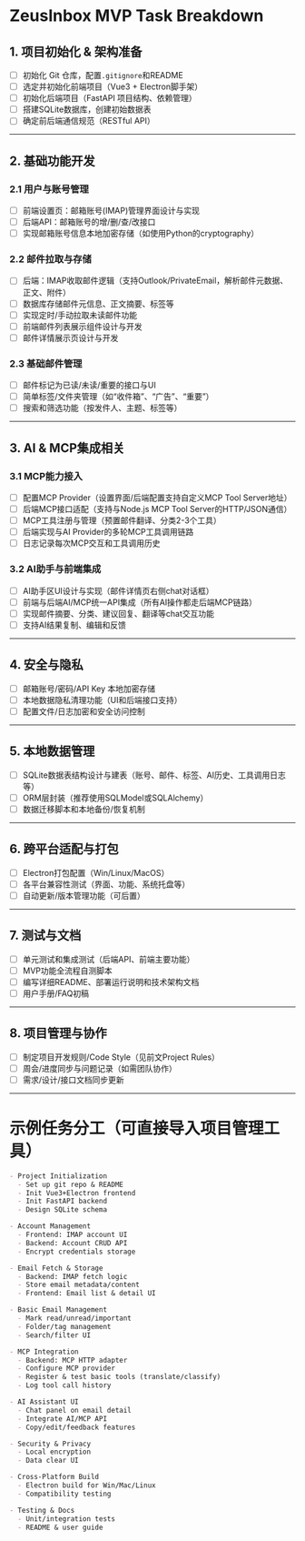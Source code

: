 # ZeusInbox MVP Task Breakdown


## 1. 项目初始化 & 架构准备

* [ ] 初始化 Git 仓库，配置`.gitignore`和README
* [ ] 选定并初始化前端项目（Vue3 + Electron脚手架）
* [ ] 初始化后端项目（FastAPI 项目结构、依赖管理）
* [ ] 搭建SQLite数据库，创建初始数据表
* [ ] 确定前后端通信规范（RESTful API）

---

## 2. 基础功能开发

### 2.1 用户与账号管理

* [ ] 前端设置页：邮箱账号(IMAP)管理界面设计与实现
* [ ] 后端API：邮箱账号的增/删/查/改接口
* [ ] 实现邮箱账号信息本地加密存储（如使用Python的cryptography）

### 2.2 邮件拉取与存储

* [ ] 后端：IMAP收取邮件逻辑（支持Outlook/PrivateEmail，解析邮件元数据、正文、附件）
* [ ] 数据库存储邮件元信息、正文摘要、标签等
* [ ] 实现定时/手动拉取未读邮件功能
* [ ] 前端邮件列表展示组件设计与开发
* [ ] 邮件详情展示页设计与开发

### 2.3 基础邮件管理

* [ ] 邮件标记为已读/未读/重要的接口与UI
* [ ] 简单标签/文件夹管理（如“收件箱”、“广告”、“重要”）
* [ ] 搜索和筛选功能（按发件人、主题、标签等）

---

## 3. AI & MCP集成相关

### 3.1 MCP能力接入

* [ ] 配置MCP Provider（设置界面/后端配置支持自定义MCP Tool Server地址）
* [ ] 后端MCP接口适配（支持与Node.js MCP Tool Server的HTTP/JSON通信）
* [ ] MCP工具注册与管理（预置邮件翻译、分类2-3个工具）
* [ ] 后端实现与AI Provider的多轮MCP工具调用链路
* [ ] 日志记录每次MCP交互和工具调用历史

### 3.2 AI助手与前端集成

* [ ] AI助手区UI设计与实现（邮件详情页右侧chat对话框）
* [ ] 前端与后端AI/MCP统一API集成（所有AI操作都走后端MCP链路）
* [ ] 实现邮件摘要、分类、建议回复、翻译等chat交互功能
* [ ] 支持AI结果复制、编辑和反馈

---

## 4. 安全与隐私

* [ ] 邮箱账号/密码/API Key 本地加密存储
* [ ] 本地数据隐私清理功能（UI和后端接口支持）
* [ ] 配置文件/日志加密和安全访问控制

---

## 5. 本地数据管理

* [ ] SQLite数据表结构设计与建表（账号、邮件、标签、AI历史、工具调用日志等）
* [ ] ORM层封装（推荐使用SQLModel或SQLAlchemy）
* [ ] 数据迁移脚本和本地备份/恢复机制

---

## 6. 跨平台适配与打包

* [ ] Electron打包配置（Win/Linux/MacOS）
* [ ] 各平台兼容性测试（界面、功能、系统托盘等）
* [ ] 自动更新/版本管理功能（可后置）

---

## 7. 测试与文档

* [ ] 单元测试和集成测试（后端API、前端主要功能）
* [ ] MVP功能全流程自测脚本
* [ ] 编写详细README、部署运行说明和技术架构文档
* [ ] 用户手册/FAQ初稿

---

## 8. 项目管理与协作

* [ ] 制定项目开发规则/Code Style（见前文Project Rules）
* [ ] 周会/进度同步与问题记录（如需团队协作）
* [ ] 需求/设计/接口文档同步更新

---

# 示例任务分工（可直接导入项目管理工具）

```markdown
- Project Initialization
  - Set up git repo & README
  - Init Vue3+Electron frontend
  - Init FastAPI backend
  - Design SQLite schema

- Account Management
  - Frontend: IMAP account UI
  - Backend: Account CRUD API
  - Encrypt credentials storage

- Email Fetch & Storage
  - Backend: IMAP fetch logic
  - Store email metadata/content
  - Frontend: Email list & detail UI

- Basic Email Management
  - Mark read/unread/important
  - Folder/tag management
  - Search/filter UI

- MCP Integration
  - Backend: MCP HTTP adapter
  - Configure MCP provider
  - Register & test basic tools (translate/classify)
  - Log tool call history

- AI Assistant UI
  - Chat panel on email detail
  - Integrate AI/MCP API
  - Copy/edit/feedback features

- Security & Privacy
  - Local encryption
  - Data clear UI

- Cross-Platform Build
  - Electron build for Win/Mac/Linux
  - Compatibility testing

- Testing & Docs
  - Unit/integration tests
  - README & user guide
```